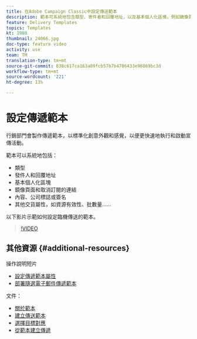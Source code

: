 ```yaml
---
title: 在Adobe Campaign Classic中設定傳送範本
description: 範本可系統地包含類型、寄件者和回覆地址，以及基本個人化區塊，例如鏡像頁面和取消訂閱連結。 它也可包含內容、公司標誌或簽名，以及其他傳送屬性，例如資源有效性、批量等。 以下影片示範如何設定臨機傳送的範本。
feature: Delivery Templates
topics: Templates
kt: 1980
thumbnail: 24066.jpg
doc-type: feature video
activity: use
team: TM
translation-type: tm+mt
source-git-commit: 838c617ca163a09fcb57b7b4706433e98869bc3d
workflow-type: tm+mt
source-wordcount: '221'
ht-degree: 13%

---
```



# 設定傳遞範本

行銷部門會製作傳遞範本，以標準化創意外觀和感覺，以便更快速地執行和啟動宣傳活動。

範本可以系統地包括：

* 類型
* 發件人和回覆地址
* 基本個人化區塊
* 鏡像頁面和取消訂閱的連結
* 內容、公司標誌或簽名
* 其他交貨屬性，如資源有效性、批數量……

以下影片示範如何設定臨機傳送的範本。

>[!VIDEO](https://video.tv.adobe.com/v/24066?quality=12)

## 其他資源 {#additional-resources}

操作說明短片

* [設定傳遞範本屬性](/help/sending-messages/using-delivery-templates/setting-delivery-template-properties.md)
* [部署隨選電子郵件傳遞範本](/help/sending-messages/using-delivery-templates/deploying-ad-hoc-email-delivery-template.md)

文件：

* [關於範本](https://docs.campaign.adobe.com/doc/AC/en/DLV_Using_delivery_templates_About_templates.html)
* [建立傳送範本](https://docs.campaign.adobe.com/doc/AC/en/DLV_Using_delivery_templates_Creating_a_delivery_template.html)
* [選擇目標對應](https://docs.campaign.adobe.com/doc/AC/en/DLV_Using_delivery_templates_Selecting_a_target_mapping.html)
* [從範本建立傳遞](https://docs.campaign.adobe.com/doc/AC/en/DLV_Using_delivery_templates_Creating_a_delivery_from_a_template.html)
